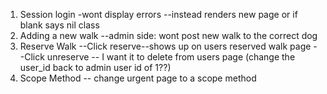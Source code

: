 1. Session login
  -wont display errors --instead renders new page or if blank says nil class
2. Adding a new walk
    --admin side: wont post new walk to the correct dog
3. Reserve Walk
  --Click reserve--shows up on users reserved walk page
  --Click unreserve -- I want it to delete from users page (change the user_id back to admin user id of 1??)
4. Scope Method 
-- change urgent page to a scope method


<!-- <input id="hidden" type="hidden" name="_method" value="patch">
  <input type="submit" value="Reserve Walk">
</form> -->



<!-- <form action="/rides/new" method="post">
     <%= #tag(:input, :type => "hidden", :name => request_forgery_protection_token.to_s, :value => form_authenticity_token) %>
     <%= #tag(:input, :type => "hidden", :name => :user_id, :value => current_user.id) %>
     <%= #tag(:input, :type => "hidden", :name => :attraction_id, :value => @attraction.id) %>
  <input type="submit" value="Go on this ride">
  </form> -->
